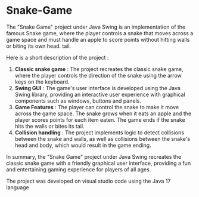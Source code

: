 # Snake-Game

 The "Snake Game" project under Java Swing is an implementation of the famous Snake game, where the player controls a snake that moves across a game space and must handle an apple to score points without hitting walls or biting its own head. tail.

Here is a short description of the project :

1. **Classic snake game** : The project recreates the classic snake game, where the player controls the direction of the snake using the arrow keys on the keyboard.
2. **Swing GUI** : The game's user interface is developed using the Java Swing library, providing an interactive user experience with graphical components such as windows, buttons and panels.
3. **Game Features** : The player can control the snake to make it move across the game space. The snake grows when it eats an apple and the player scores points for each item eaten. The game ends if the snake hits the walls or bites its tail.
4. **Collision handling** : The project implements logic to detect collisions between the snake and walls, as well as collisions between the snake's head and body, which would result in the game ending.

In summary, the "Snake Game" project under Java Swing recreates the classic snake game with a friendly graphical user interface, providing a fun and entertaining gaming experience for players of all ages.

The project was developed on visual studio code using the Java 17 language
